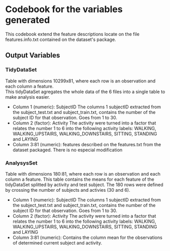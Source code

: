 Codebook for the variables generated
======================

This codebook extend the feature descriptions locate on the file features.info.txt contained on the dataset's package.

## Output Variables

### TidyDataSet

Table with dimensions 10299x81, where each row is an observation and each column a feature.  
This tidyDataSet agregates the whole data of the 6 files into a single table to make analysis easier.

* Column 1 (numeric): SubjectID
	The columns 1 subjectID extracted from the subject\_test.txt and subject\_train.txt, contains the number of the subject ID for that observation. Goes from 1 to 30.
* Column 2 (factor): Activity
	The activity were turned into a factor that relates the number 1 to 6 into the following activity labels: WALKING, WALKING\_UPSTAIRS, WALKING\_DOWNSTAIRS, SITTING, STANDING and LAYING
* Column 3:81 (numeric): features described on the features.txt from the dataset packaged. There is no especial modification


### AnalysysSet
Table with dimensions 180:81, where each row is an observation and each column a feature.
This table contains the means for each feature of the tidyDataSet splitted by activity and test subject. The 180 rows were defined by crossing the number of subjects and activies (30 and 6).

* Column 1 (numeric): SubjectID
	The columns 1 subjectID extracted from the subject\_test.txt and subject\_train.txt, contains the number of the subject ID for that observation. Goes from 1 to 30.
* Column 2 (factor): Activity
	The activity were turned into a factor that relates the number 1 to 6 into the following activity labels: WALKING, WALKING\_UPSTAIRS, WALKING\_DOWNSTAIRS, SITTING, STANDING and LAYING
* Column 3:81 (numeric): Contains the column mean for the observations of determined current subject and activity.
